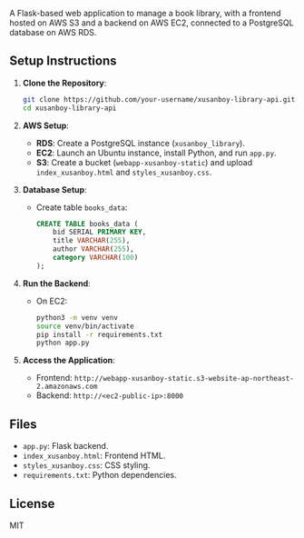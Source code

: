  A Flask-based web application to manage a book library, with a frontend hosted on AWS S3 and a backend on AWS EC2, connected to a PostgreSQL database on AWS RDS.

 ## Setup Instructions

 1. **Clone the Repository**:
    ```bash
    git clone https://github.com/your-username/xusanboy-library-api.git
    cd xusanboy-library-api
    ```

 2. **AWS Setup**:
    - **RDS**: Create a PostgreSQL instance (`xusanboy_library`).
    - **EC2**: Launch an Ubuntu instance, install Python, and run `app.py`.
    - **S3**: Create a bucket (`webapp-xusanboy-static`) and upload `index_xusanboy.html` and `styles_xusanboy.css`.

 3. **Database Setup**:
    - Create table `books_data`:
      ```sql
      CREATE TABLE books_data (
          bid SERIAL PRIMARY KEY,
          title VARCHAR(255),
          author VARCHAR(255),
          category VARCHAR(100)
      );
      ```

 4. **Run the Backend**:
    - On EC2:
      ```bash
      python3 -m venv venv
      source venv/bin/activate
      pip install -r requirements.txt
      python app.py
      ```

 5. **Access the Application**:
    - Frontend: `http://webapp-xusanboy-static.s3-website-ap-northeast-2.amazonaws.com`
    - Backend: `http://<ec2-public-ip>:8000`

 ## Files
 - `app.py`: Flask backend.
 - `index_xusanboy.html`: Frontend HTML.
 - `styles_xusanboy.css`: CSS styling.
 - `requirements.txt`: Python dependencies.

 ## License
 MIT
